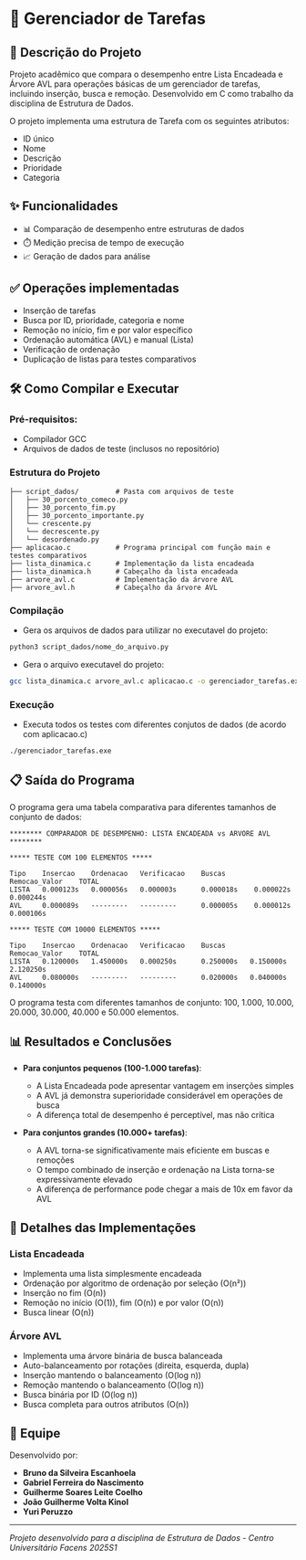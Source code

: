 # 🚀 Gerenciador de Tarefas

## 📝 Descrição do Projeto
Projeto acadêmico que compara o desempenho entre Lista Encadeada e Árvore AVL para operações básicas de um gerenciador de tarefas, incluindo inserção, busca e remoção. Desenvolvido em C como trabalho da disciplina de Estrutura de Dados.

O projeto implementa uma estrutura de Tarefa com os seguintes atributos:
- ID único
- Nome
- Descrição
- Prioridade
- Categoria

## ✨ Funcionalidades
- 📊 Comparação de desempenho entre estruturas de dados
- ⏱️ Medição precisa de tempo de execução
- 📈 Geração de dados para análise

## ✅ Operações implementadas
- Inserção de tarefas
- Busca por ID, prioridade, categoria e nome
- Remoção no início, fim e por valor específico
- Ordenação automática (AVL) e manual (Lista)
- Verificação de ordenação
- Duplicação de listas para testes comparativos

## 🛠️ Como Compilar e Executar

### Pré-requisitos:
- Compilador GCC
- Arquivos de dados de teste (inclusos no repositório)

### Estrutura do Projeto
```
├── script_dados/         # Pasta com arquivos de teste
│   ├── 30_porcento_comeco.py
│   ├── 30_porcento_fim.py
│   ├── 30_porcento_importante.py
│   └── crescente.py
│   └── decrescente.py
│   └── desordenado.py
├── aplicacao.c           # Programa principal com função main e testes comparativos
├── lista_dinamica.c      # Implementação da lista encadeada
├── lista_dinamica.h      # Cabeçalho da lista encadeada
├── arvore_avl.c          # Implementação da árvore AVL
├── arvore_avl.h          # Cabeçalho da árvore AVL
```

### Compilação
- Gera os arquivos de dados para utilizar no executavel do projeto:
```bash
python3 script_dados/nome_do_arquivo.py
```

- Gera o arquivo executavel do projeto:
```bash
gcc lista_dinamica.c arvore_avl.c aplicacao.c -o gerenciador_tarefas.exe
```

### Execução
- Executa todos os testes com diferentes conjutos de dados (de acordo com aplicacao.c)
```bash
./gerenciador_tarefas.exe
```
 
## 📋 Saída do Programa
O programa gera uma tabela comparativa para diferentes tamanhos de conjunto de dados:

```
******** COMPARADOR DE DESEMPENHO: LISTA ENCADEADA vs ARVORE AVL ********

***** TESTE COM 100 ELEMENTOS *****

Tipo    Insercao    Ordenacao   Verificacao    Buscas       Remocao_Valor    TOTAL
LISTA   0.000123s   0.000056s   0.000003s      0.000018s    0.000022s        0.000244s
AVL     0.000089s   ---------   ---------      0.000005s    0.000012s        0.000106s

***** TESTE COM 10000 ELEMENTOS *****

Tipo    Insercao    Ordenacao   Verificacao    Buscas      Remocao_Valor    TOTAL
LISTA   0.120000s   1.450000s   0.000250s      0.250000s   0.150000s        2.120250s
AVL     0.080000s   ---------   ---------      0.020000s   0.040000s        0.140000s
```

O programa testa com diferentes tamanhos de conjunto: 100, 1.000, 10.000, 20.000, 30.000, 40.000 e 50.000 elementos.

## 📊 Resultados e Conclusões
- **Para conjuntos pequenos (100-1.000 tarefas)**:
  - A Lista Encadeada pode apresentar vantagem em inserções simples
  - A AVL já demonstra superioridade considerável em operações de busca
  - A diferença total de desempenho é perceptível, mas não crítica

- **Para conjuntos grandes (10.000+ tarefas)**:
  - A AVL torna-se significativamente mais eficiente em buscas e remoções
  - O tempo combinado de inserção e ordenação na Lista torna-se expressivamente elevado
  - A diferença de performance pode chegar a mais de 10x em favor da AVL
  
## 🧪 Detalhes das Implementações

### Lista Encadeada
- Implementa uma lista simplesmente encadeada
- Ordenação por algoritmo de ordenação por seleção (O(n²))
- Inserção no fim (O(n))
- Remoção no início (O(1)), fim (O(n)) e por valor (O(n))
- Busca linear (O(n))

### Árvore AVL
- Implementa uma árvore binária de busca balanceada
- Auto-balanceamento por rotações (direita, esquerda, dupla)
- Inserção mantendo o balanceamento (O(log n))
- Remoção mantendo o balanceamento (O(log n))
- Busca binária por ID (O(log n))
- Busca completa para outros atributos (O(n))

## 👥 Equipe
Desenvolvido por:

- **Bruno da Silveira Escanhoela**
- **Gabriel Ferreira do Nascimento**
- **Guilherme Soares Leite Coelho**
- **João Guilherme Volta Kinol**
- **Yuri Peruzzo**

---

*Projeto desenvolvido para a disciplina de Estrutura de Dados - Centro Universitário Facens 2025S1*
